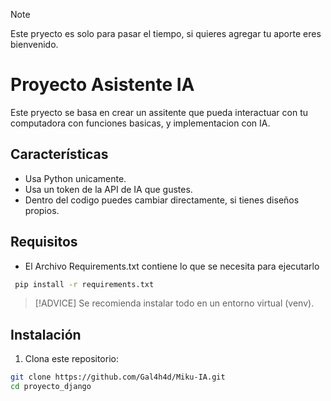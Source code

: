 
> [!NOTE]
> Este pryecto es solo para pasar el tiempo,
> si quieres agregar tu aporte eres bienvenido.

# Proyecto Asistente IA

Este pryecto se basa en crear un assitente que pueda interactuar con tu computadora con funciones basicas,
y implementacion con IA.

## Características
- Usa Python unicamente.
- Usa un token de la API de IA que gustes.
- Dentro del codigo puedes cambiar directamente, si tienes diseños propios.
  
## Requisitos

- El Archivo Requirements.txt contiene lo que se necesita para ejecutarlo

 ```bash
  pip install -r requirements.txt
```
  
> [!ADVICE]
> Se recomienda instalar todo en un entorno virtual (venv).


## Instalación

1. Clona este repositorio:

```bash
git clone https://github.com/Gal4h4d/Miku-IA.git
cd proyecto_django
```
